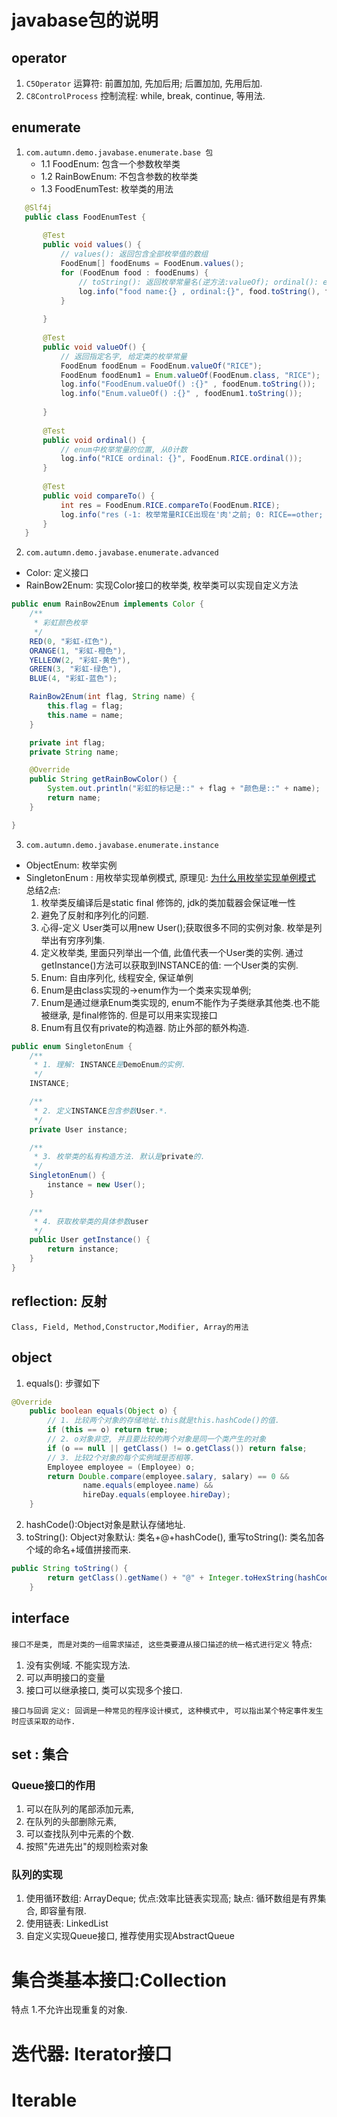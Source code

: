  javabase包的说明
 ========
## operator
1. `C5Operator`  运算符: 前置加加, 先加后用; 后置加加, 先用后加.
2. `C8ControlProcess` 控制流程: while, break, continue, 等用法.

## enumerate
1. `com.autumn.demo.javabase.enumerate.base 包`
    - 1.1 FoodEnum: 包含一个参数枚举类
    - 1.2 RainBowEnum: 不包含参数的枚举类
    - 1.3 FoodEnumTest: 枚举类的用法
```java
   @Slf4j
   public class FoodEnumTest {
   
       @Test
       public void values() {
           // values(): 返回包含全部枚举值的数组
           FoodEnum[] foodEnums = FoodEnum.values();
           for (FoodEnum food : foodEnums) {
               // toString(): 返回枚举常量名(逆方法:valueOf); ordinal(): enum声明中枚举常量的值
               log.info("food name:{} , ordinal:{}", food.toString(), food.ordinal());
           }
   
       }
   
       @Test
       public void valueOf() {
           // 返回指定名字, 给定类的枚举常量
           FoodEnum foodEnum = FoodEnum.valueOf("RICE");
           FoodEnum foodEnum1 = Enum.valueOf(FoodEnum.class, "RICE");
           log.info("FoodEnum.valueOf() :{}" , foodEnum.toString());
           log.info("Enum.valueOf() :{}" , foodEnum1.toString());
   
       }
   
       @Test
       public void ordinal() {
           // enum中枚举常量的位置, 从0计数
           log.info("RICE ordinal: {}", FoodEnum.RICE.ordinal());
       }
   
       @Test
       public void compareTo() {
           int res = FoodEnum.RICE.compareTo(FoodEnum.RICE);
           log.info("res (-1: 枚举常量RICE出现在'肉'之前; 0: RICE==other; 正值: RICE的ordinal>肉的ordinal):{}", res);
       }
   } 
   ```
2. `com.autumn.demo.javabase.enumerate.advanced`
* Color: 定义接口
* RainBow2Enum: 实现Color接口的枚举类, 枚举类可以实现自定义方法
```java
public enum RainBow2Enum implements Color {
    /**
     * 彩虹颜色枚举
     */
    RED(0, "彩虹-红色"),
    ORANGE(1, "彩虹-橙色"),
    YELLEOW(2, "彩虹-黄色"),
    GREEN(3, "彩虹-绿色"),
    BLUE(4, "彩虹-蓝色");

    RainBow2Enum(int flag, String name) {
        this.flag = flag;
        this.name = name;
    }

    private int flag;
    private String name;

    @Override
    public String getRainBowColor() {
        System.out.println("彩虹的标记是::" + flag + "颜色是::" + name);
        return name;
    }

}
```

3. `com.autumn.demo.javabase.enumerate.instance`
* ObjectEnum: 枚举实例
* SingletonEnum : 用枚举实现单例模式, 原理见: [为什么用枚举实现单例模式](https://www.cnblogs.com/chiclee/p/9097772.html)
总结2点:
    1. 枚举类反编译后是static final 修饰的, jdk的类加载器会保证唯一性
    2. 避免了反射和序列化的问题.
    3. 心得-定义 User类可以用new User();获取很多不同的实例对象. 枚举是列举出有穷序列集.
    4. 定义枚举类, 里面只列举出一个值, 此值代表一个User类的实例. 通过getInstance()方法可以获取到INSTANCE的值: 一个User类的实例.
    5. Enum: 自由序列化, 线程安全, 保证单例
    6. Enum是由class实现的->enum作为一个类来实现单例;
    7. Enum是通过继承Enum类实现的, enum不能作为子类继承其他类.也不能被继承, 是final修饰的. 但是可以用来实现接口
    8. Enum有且仅有private的构造器. 防止外部的额外构造.

```java
public enum SingletonEnum {
    /**
     * 1. 理解: INSTANCE是DemoEnum的实例.
     */
    INSTANCE;

    /**
     * 2. 定义INSTANCE包含参数User.*.
     */
    private User instance;

    /**
     * 3. 枚举类的私有构造方法. 默认是private的.
     */
    SingletonEnum() {
        instance = new User();
    }

    /**
     * 4. 获取枚举类的具体参数user
     */
    public User getInstance() {
        return instance;
    }
}
```

## reflection: 反射
`Class, Field, Method,Constructor,Modifier, Array的用法`

## object
1. equals(): 步骤如下
 ```java
@Override
     public boolean equals(Object o) {
         // 1. 比较两个对象的存储地址.this就是this.hashCode()的值.
         if (this == o) return true;
         // 2. o对象非空, 并且要比较的两个对象是同一个类产生的对象
         if (o == null || getClass() != o.getClass()) return false;
         // 3. 比较2个对象的每个实例域是否相等.
         Employee employee = (Employee) o;
         return Double.compare(employee.salary, salary) == 0 &&
                 name.equals(employee.name) &&
                 hireDay.equals(employee.hireDay);
     }
 ```
  
2. hashCode():Object对象是默认存储地址.
3. toString(): Object对象默认: 类名+@+hashCode(), 重写toString(): 类名加各个域的命名+域值拼接而来.
```java
public String toString() {
        return getClass().getName() + "@" + Integer.toHexString(hashCode());
    }
```

## interface
`接口不是类, 而是对类的一组需求描述, 这些类要遵从接口描述的统一格式进行定义`
特点:
1. 没有实例域. 不能实现方法.
2. 可以声明接口的变量
3. 接口可以继承接口, 类可以实现多个接口.

`接口与回调`
`定义: 回调是一种常见的程序设计模式, 这种模式中, 可以指出某个特定事件发生时应该采取的动作.`

## set : 集合
### Queue接口的作用
1. 可以在队列的尾部添加元素,
2. 在队列的头部删除元素, 
3. 可以查找队列中元素的个数.
4. 按照"先进先出"的规则检索对象

### 队列的实现
1. 使用循环数组: ArrayDeque; 优点:效率比链表实现高; 缺点: 循环数组是有界集合, 即容量有限.
2. 使用链表: LinkedList
3. 自定义实现Queue接口, 推荐使用实现AbstractQueue

集合类基本接口:Collection
===
特点
1.不允许出现重复的对象.

迭代器: Iterator接口
===

Iterable
===





